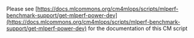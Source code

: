 Please see [https://docs.mlcommons.org/cm4mlops/scripts/mlperf-benchmark-support/get-mlperf-power-dev](https://docs.mlcommons.org/cm4mlops/scripts/mlperf-benchmark-support/get-mlperf-power-dev) for the documentation of this CM script
